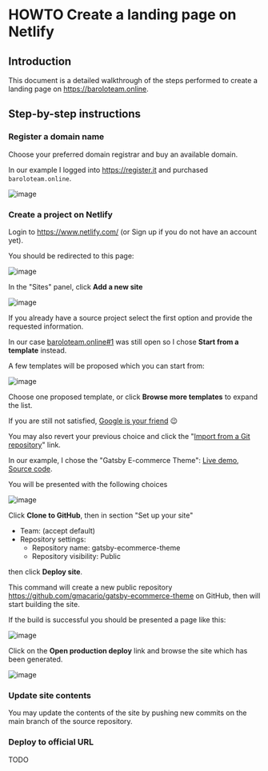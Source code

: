 # HOWTO Create a landing page on Netlify

## Introduction

This document is a detailed walkthrough of the steps performed to create a landing page on <https://baroloteam.online>.

## Step-by-step instructions

### Register a domain name

Choose your preferred domain registrar and buy an available domain.

In our example I logged into <https://register.it> and purchased `baroloteam.online`.

![image](https://github.com/B-AROL-O/ARNEIS/assets/75182/33bfb7f4-a414-4374-b22e-bf176a9bb3a2)

### Create a project on Netlify

Login to <https://www.netlify.com/> (or Sign up if you do not have an account yet).

You should be redirected to this page:

![image](https://github.com/B-AROL-O/ARNEIS/assets/75182/1a29390f-839c-4b07-8b76-e8741608acd3)

In the "Sites" panel, click **Add a new site**

![image](https://github.com/B-AROL-O/ARNEIS/assets/75182/0ee33ff0-4b5d-4fa4-9b15-2ed271034fec)

If you already have a source project select the first option and provide the requested information.

In our case [baroloteam.online#1](https://github.com/B-AROL-O/baroloteam.online/issues/1) was still open so I chose **Start from a template** instead.

A few templates will be proposed which you can start from:

![image](https://github.com/B-AROL-O/ARNEIS/assets/75182/231c0625-3ae8-4541-af1e-1933b98e4cfd)

Choose one proposed template, or click **Browse more templates** to expand the list.

If you are still not satisfied, [Google is your friend](https://www.google.com/search?q=html+simple+landing+page+templates+free) :wink:

You may also revert your previous choice and click the "[Import from a Git repository](https://app.netlify.com/start)" link.

<!-- In our example, I chose the "Bejamas Next.js Blog Starter": [Live demo](https://bejamas-nextjs-blog.netlify.app/), [Source code](https://github.com/netlify-templates/nextjs-blog-theme). -->

In our example, I chose the "Gatsby E-commerce Theme": [Live demo](https://gatsby-ecommerce-theme.netlify.app/), [Source code](https://github.com/netlify-templates/gatsby-ecommerce-theme).

You will be presented with the following choices

![image](https://github.com/B-AROL-O/ARNEIS/assets/75182/499bf39d-c6ee-43f8-ac2c-cdd663609cff)

Click **Clone to GitHub**, then in section "Set up your site"

* Team: (accept default)
* Repository settings:
  * Repository name: gatsby-ecommerce-theme
  * Repository visibility: Public

then click **Deploy site**.

This command will create a new public repository <https://github.com/gmacario/gatsby-ecommerce-theme> on GitHub, then will start building the site.

If the build is successful you should be presented a page like this:

![image](https://github.com/B-AROL-O/ARNEIS/assets/75182/c15b7916-1fa8-4769-9e60-bd7359257da2)

Click on the **Open production deploy** link and browse the site which has been generated.

![image](https://github.com/B-AROL-O/ARNEIS/assets/75182/75645a6d-6e69-46e7-9727-490abd78ade1)

### Update site contents

You may update the contents of the site by pushing new commits on the main branch of the source repository.

### Deploy to official URL

TODO

<!-- EOF -->